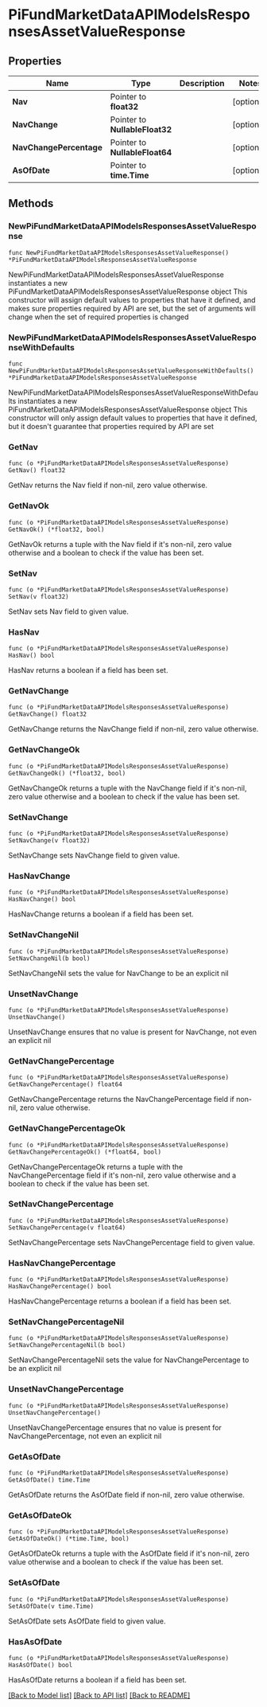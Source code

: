 # PiFundMarketDataAPIModelsResponsesAssetValueResponse

## Properties

Name | Type | Description | Notes
------------ | ------------- | ------------- | -------------
**Nav** | Pointer to **float32** |  | [optional] 
**NavChange** | Pointer to **NullableFloat32** |  | [optional] 
**NavChangePercentage** | Pointer to **NullableFloat64** |  | [optional] 
**AsOfDate** | Pointer to **time.Time** |  | [optional] 

## Methods

### NewPiFundMarketDataAPIModelsResponsesAssetValueResponse

`func NewPiFundMarketDataAPIModelsResponsesAssetValueResponse() *PiFundMarketDataAPIModelsResponsesAssetValueResponse`

NewPiFundMarketDataAPIModelsResponsesAssetValueResponse instantiates a new PiFundMarketDataAPIModelsResponsesAssetValueResponse object
This constructor will assign default values to properties that have it defined,
and makes sure properties required by API are set, but the set of arguments
will change when the set of required properties is changed

### NewPiFundMarketDataAPIModelsResponsesAssetValueResponseWithDefaults

`func NewPiFundMarketDataAPIModelsResponsesAssetValueResponseWithDefaults() *PiFundMarketDataAPIModelsResponsesAssetValueResponse`

NewPiFundMarketDataAPIModelsResponsesAssetValueResponseWithDefaults instantiates a new PiFundMarketDataAPIModelsResponsesAssetValueResponse object
This constructor will only assign default values to properties that have it defined,
but it doesn't guarantee that properties required by API are set

### GetNav

`func (o *PiFundMarketDataAPIModelsResponsesAssetValueResponse) GetNav() float32`

GetNav returns the Nav field if non-nil, zero value otherwise.

### GetNavOk

`func (o *PiFundMarketDataAPIModelsResponsesAssetValueResponse) GetNavOk() (*float32, bool)`

GetNavOk returns a tuple with the Nav field if it's non-nil, zero value otherwise
and a boolean to check if the value has been set.

### SetNav

`func (o *PiFundMarketDataAPIModelsResponsesAssetValueResponse) SetNav(v float32)`

SetNav sets Nav field to given value.

### HasNav

`func (o *PiFundMarketDataAPIModelsResponsesAssetValueResponse) HasNav() bool`

HasNav returns a boolean if a field has been set.

### GetNavChange

`func (o *PiFundMarketDataAPIModelsResponsesAssetValueResponse) GetNavChange() float32`

GetNavChange returns the NavChange field if non-nil, zero value otherwise.

### GetNavChangeOk

`func (o *PiFundMarketDataAPIModelsResponsesAssetValueResponse) GetNavChangeOk() (*float32, bool)`

GetNavChangeOk returns a tuple with the NavChange field if it's non-nil, zero value otherwise
and a boolean to check if the value has been set.

### SetNavChange

`func (o *PiFundMarketDataAPIModelsResponsesAssetValueResponse) SetNavChange(v float32)`

SetNavChange sets NavChange field to given value.

### HasNavChange

`func (o *PiFundMarketDataAPIModelsResponsesAssetValueResponse) HasNavChange() bool`

HasNavChange returns a boolean if a field has been set.

### SetNavChangeNil

`func (o *PiFundMarketDataAPIModelsResponsesAssetValueResponse) SetNavChangeNil(b bool)`

 SetNavChangeNil sets the value for NavChange to be an explicit nil

### UnsetNavChange
`func (o *PiFundMarketDataAPIModelsResponsesAssetValueResponse) UnsetNavChange()`

UnsetNavChange ensures that no value is present for NavChange, not even an explicit nil
### GetNavChangePercentage

`func (o *PiFundMarketDataAPIModelsResponsesAssetValueResponse) GetNavChangePercentage() float64`

GetNavChangePercentage returns the NavChangePercentage field if non-nil, zero value otherwise.

### GetNavChangePercentageOk

`func (o *PiFundMarketDataAPIModelsResponsesAssetValueResponse) GetNavChangePercentageOk() (*float64, bool)`

GetNavChangePercentageOk returns a tuple with the NavChangePercentage field if it's non-nil, zero value otherwise
and a boolean to check if the value has been set.

### SetNavChangePercentage

`func (o *PiFundMarketDataAPIModelsResponsesAssetValueResponse) SetNavChangePercentage(v float64)`

SetNavChangePercentage sets NavChangePercentage field to given value.

### HasNavChangePercentage

`func (o *PiFundMarketDataAPIModelsResponsesAssetValueResponse) HasNavChangePercentage() bool`

HasNavChangePercentage returns a boolean if a field has been set.

### SetNavChangePercentageNil

`func (o *PiFundMarketDataAPIModelsResponsesAssetValueResponse) SetNavChangePercentageNil(b bool)`

 SetNavChangePercentageNil sets the value for NavChangePercentage to be an explicit nil

### UnsetNavChangePercentage
`func (o *PiFundMarketDataAPIModelsResponsesAssetValueResponse) UnsetNavChangePercentage()`

UnsetNavChangePercentage ensures that no value is present for NavChangePercentage, not even an explicit nil
### GetAsOfDate

`func (o *PiFundMarketDataAPIModelsResponsesAssetValueResponse) GetAsOfDate() time.Time`

GetAsOfDate returns the AsOfDate field if non-nil, zero value otherwise.

### GetAsOfDateOk

`func (o *PiFundMarketDataAPIModelsResponsesAssetValueResponse) GetAsOfDateOk() (*time.Time, bool)`

GetAsOfDateOk returns a tuple with the AsOfDate field if it's non-nil, zero value otherwise
and a boolean to check if the value has been set.

### SetAsOfDate

`func (o *PiFundMarketDataAPIModelsResponsesAssetValueResponse) SetAsOfDate(v time.Time)`

SetAsOfDate sets AsOfDate field to given value.

### HasAsOfDate

`func (o *PiFundMarketDataAPIModelsResponsesAssetValueResponse) HasAsOfDate() bool`

HasAsOfDate returns a boolean if a field has been set.


[[Back to Model list]](../README.md#documentation-for-models) [[Back to API list]](../README.md#documentation-for-api-endpoints) [[Back to README]](../README.md)


